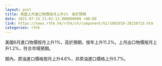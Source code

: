 ```yaml
---
layout: post
title: 美國上月進口物價按月上升1%　高於預期
date: 2021-07-15 21:02:13.000000000 +08:00
link: https://news.rthk.hk/rthk/ch/component/k2/1601019-20210715.htm
categories: rthk
---
```


美國6月進口物價按月上升1%，高於預期，按年上升11.2%。上月出口物價按月上升1.2%，符合市場預期。 

期內，原油進口價格按月上升4.6%，非原油進口價格上升0.7%。
